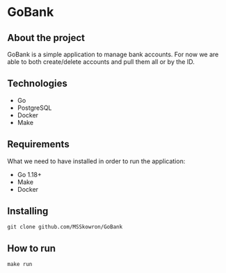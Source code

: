 # GoBank

## About the project

GoBank is a simple application to manage bank accounts. For now we are able to both create/delete accounts and pull them all or by the ID.

## Technologies

- Go
- PostgreSQL
- Docker
- Make

## Requirements

What we need to have installed in order to run the application:

- Go 1.18+
- Make
- Docker

## Installing

`git clone github.com/MSSkowron/GoBank`

## How to run

`make run`
